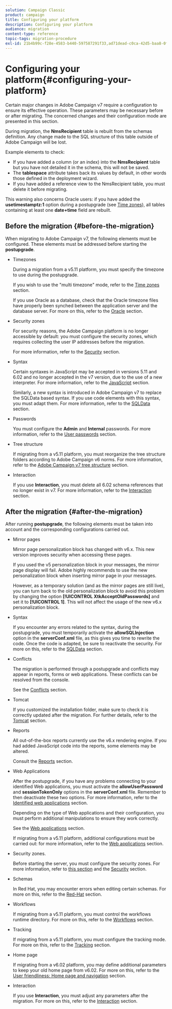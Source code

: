 ```yaml
---
solution: Campaign Classic
product: campaign
title: Configuring your platform
description: Configuring your platform
audience: migration
content-type: reference
topic-tags: migration-procedure
exl-id: 21b4b99c-f28e-4583-b440-597587291f33,ad71dead-c0ca-42d5-baa8-0f340979231a
---
```

# Configuring your platform{#configuring-your-platform}

Certain major changes in Adobe Campaign v7 require a configuration to ensure its effective operation. These parameters may be necessary before or after migrating. The concerned changes and their configuration mode are presented in this section.

During migration, the **NmsRecipient** table is rebuilt from the schemas definition. Any change made to the SQL structure of this table outside of Adobe Campaign will be lost.

Example elements to check:

* If you have added a column (or an index) into the **NmsRecipient** table but you have not detailed it in the schema, this will not be saved.
* The **tablespace** attribute takes back its values by default, in other words those defined in the deployment wizard.
* If you have added a reference view to the NmsRecipient table, you must delete it before migrating.

This warning also concerns Oracle users: if you have added the **usetimestamptz:1** option during a postupgrade (see [Time zones](../../migration/using/general-configurations.md#time-zones)), all tables containing at least one **date+time** field are rebuilt.

## Before the migration {#before-the-migration}

When migrating to Adobe Campaign v7, the following elements must be configured. These elements must be addressed before starting the **postupgrade**.

* Timezones

  During a migration from a v5.11 platform, you must specify the timezone to use during the postupgrade.

  If you wish to use the "multi timezone" mode, refer to the [Time zones](../../migration/using/general-configurations.md#time-zones) section.

  If you use Oracle as a database, check that the Oracle timezone files have properly been synched between the application server and the database server. For more on this, refer to the [Oracle](../../migration/using/general-configurations.md#oracle) section.

* Security zones

  For security reasons, the Adobe Campaign platform is no longer accessible by default: you must configure the security zones, which requires collecting the user IP addresses before the migration.

  For more information, refer to the [Security](../../migration/using/general-configurations.md#security) section.

* Syntax

  Certain syntaxes in JavaScript may be accepted in versions 5.11 and 6.02 and no longer accepted in the v7 version, due to the use of a new interpreter. For more information, refer to the [JavaScript](../../migration/using/general-configurations.md#javascript) section.

  Similarly, a new syntax is introduced in Adobe Campaign v7 to replace the SQLData based syntax. If you use code elements with this syntax, you must adapt them. For more information, refer to the [SQLData](../../migration/using/general-configurations.md#sqldata) section.

* Passwords

  You must configure the **Admin** and **Internal** passwords. For more information, refer to the [User passwords](../../migration/using/before-starting-migration.md#user-passwords) section.

* Tree structure

  If migrating from a v5.11 platform, you must reorganize the tree structure folders according to Adobe Campaign v6 norms. For more information, refer to the [Adobe Campaign v7 tree structure](../../migration/using/specific-configurations-in-v5-11.md#campaign-vseven-tree-structure) section.

* Interaction

  If you use **Interaction**, you must delete all 6.02 schema references that no longer exist in v7. For more information, refer to the [Interaction](../../migration/using/general-configurations.md#interaction) section.

## After the migration {#after-the-migration}

After running **postupgrade**, the following elements must be taken into account and the corresponding configurations carried out.

* Mirror pages

  Mirror page personalization block has changed with v6.x. This new version improves security when accessing these pages.

  If you used the v5 personalization block in your messages, the mirror page display will fail. Adobe highly recommends to use the new personalization block when inserting mirror page in your messages.

  However, as a temporary solution (and as the mirror pages are still live), you can turn back to the old personalization block to avoid this problem by changing the option **[!UICONTROL XtkAcceptOldPasswords]** and set it to **[!UICONTROL 1]**. This will not affect the usage of the new v6.x personalization block.

* Syntax

  If you encounter any errors related to the syntax, during the postupgrade, you must temporarily activate the **allowSQLInjection** option in the **serverConf.xml** file, as this gives you time to rewrite the code. Once the code is adapted, be sure to reactivate the security. For more on this, refer to the [SQLData](../../migration/using/general-configurations.md#sqldata) section.

* Conflicts

  The migration is performed through a postupgrade and conflicts may appear in reports, forms or web applications. These conflicts can be resolved from the console.

  See the [Conflicts](../../migration/using/general-configurations.md#conflicts) section.

* Tomcat

  If you customized the installation folder, make sure to check it is correctly updated after the migration. For further details, refer to the [Tomcat](../../migration/using/general-configurations.md#tomcat) section.

* Reports

  All out-of-the-box reports currently use the v6.x rendering engine. If you had added JavaScript code into the reports, some elements may be altered.

  Consult the [Reports](../../migration/using/general-configurations.md#reports) section.

* Web Applications

  After the postupgrade, if you have any problems connecting to your identified Web applications, you must activate the **allowUserPassword** and **sessionTokenOnly** options in the **serverConf.xml** file. Remember to then deactivate these two options. For more information, refer to the [Identified web applications](../../migration/using/general-configurations.md#identified-web-applications) section.

  Depending on the type of Web applications and their configuration, you must perform additional manipulations to ensure they work correctly.

  See the [Web applications](../../migration/using/general-configurations.md#web-applications) section.

  If migrating from a v5.11 platform, additional configurations must be carried out: for more information, refer to the [Web applications](../../migration/using/specific-configurations-in-v5-11.md#web-applications) section.

* Security zones.

  Before starting the server, you must configure the security zones. For more information, refer to [this section](../../installation/using/security-zones.md) and the [Security](../../migration/using/general-configurations.md#security) section.

* Schemas

  In Red Hat, you may encounter errors when editing certain schemas. For more on this, refer to the [Red-Hat](../../migration/using/general-configurations.md#red-hat) section.

* Workflows

  If migrating from a v5.11 platform, you must control the workflows runtime directory. For more on this, refer to the [Workflows](../../migration/using/specific-configurations-in-v5-11.md#workflows) section.

* Tracking

  If migrating from a v5.11 platform, you must configure the tracking mode. For more on this, refer to the [Tracking](../../migration/using/specific-configurations-in-v5-11.md#tracking) section.

* Home page

  If migrating from a v6.02 platform, you may define additional parameters to keep your old home page from v6.02. For more on this, refer to the [User friendliness: Home page and navigation](../../migration/using/specific-configurations-in-v6-02.md#user-friendliness--home-page-and-navigation) section.

* Interaction

  If you use **Interaction**, you must adjust any parameters after the migration. For more on this, refer to the [Interaction](../../migration/using/general-configurations.md#interaction) section.
